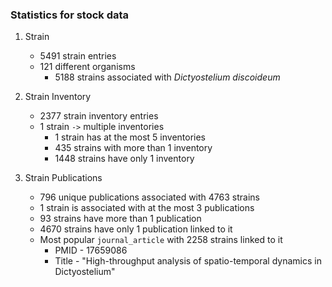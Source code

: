 ### Statistics for stock data

1. Strain
	* 5491 strain entries 
	* 121 different organisms
		* 5188 strains associated with _Dictyostelium discoideum_

2. Strain Inventory
	* 2377 strain inventory entries  
	* 1 strain `->` multiple inventories
		* 1 strain has at the most 5 inventories
		* 435 strains with more than 1 inventory
		* 1448 strains have only 1 inventory

3. Strain Publications
	* 796 unique publications associated with 4763 strains
	* 1 strain is associated with at the most 3 publications
	* 93 strains have more than 1 publication
	* 4670 strains have only 1 publication linked to it
	* Most popular `journal_article` with 2258 strains linked to it
		* PMID - 17659086
		* Title - "High-throughput analysis of spatio-temporal dynamics in Dictyostelium"

